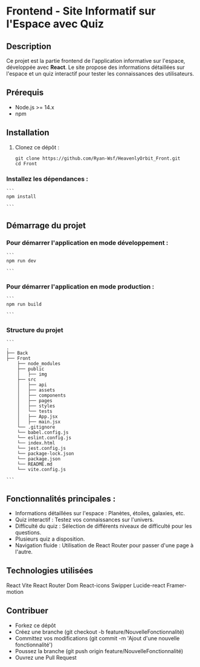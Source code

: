 # Frontend - Site Informatif sur l'Espace avec Quiz

## Description
Ce projet est la partie frontend de l'application informative sur l'espace, développée avec **React**. Le site propose des informations détaillées sur l'espace et un quiz interactif pour tester les connaissances des utilisateurs.

## Prérequis
- Node.js >= 14.x
- npm

## Installation

1. Clonez ce dépôt :
   ```
   git clone https://github.com/Ryan-Wsf/HeavenlyOrbit_Front.git
   cd Front

   ```

### Installez les dépendances :

    ```
    npm install

    ```

## Démarrage du projet
### Pour démarrer l'application en mode développement :

    ```
    npm run dev

    ```

### Pour démarrer l'application en mode production :

    ```
    npm run build

    ```

### Structure du projet

    ```
    .
    ├── Back
    ├── Front
        ├── node_modules
        ├── public
        │   ├── img
        ├── src
        │   ├── api
        │   ├── assets
        │   ├── components
        │   ├── pages
        │   ├── styles
        │   └── tests
        │   ├── App.jsx
        │   ├── main.jsx
        └── .gitignore
        └── babel.config.js
        └── eslint.config.js
        └── index.html
        └── jest.config.js
        └── package-lock.json
        └── package.json
        └── README.md
        └── vite.config.js

    ```

## Fonctionnalités principales :

- Informations détaillées sur l'espace : Planètes, étoiles, galaxies, etc.
- Quiz interactif : Testez vos connaissances sur l'univers.
- Difficulté du quiz : Sélection de différents niveaux de difficulté pour les questions.
- Plusieurs quiz a disposition.
- Navigation fluide : Utilisation de React Router pour passer d'une page à l'autre.

## Technologies utilisées

React
Vite
React Router Dom
React-icons
Swipper
Lucide-react
Framer-motion

## Contribuer
- Forkez ce dépôt
- Créez une branche (git checkout -b feature/NouvelleFonctionnalité)
- Committez vos modifications (git commit -m 'Ajout d'une nouvelle fonctionnalité')
- Poussez la branche (git push origin feature/NouvelleFonctionnalité)
- Ouvrez une Pull Request